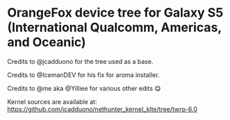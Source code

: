 # OrangeFox device tree for Galaxy S5 (International Qualcomm, Americas, and Oceanic)

Credits to @jcadduono for the tree used as a base. 

Credits to @IcemanDEV for his fix for aroma installer.

Credits to @me aka @Yilliee for various other edits 😋

Kernel sources are available at: https://github.com/jcadduono/nethunter_kernel_klte/tree/twrp-6.0


